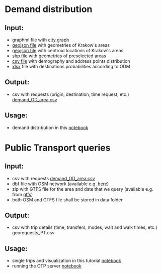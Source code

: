# Demand distribution
## Input:
* graphml file with [city graph](https://github.com/OlhaShulikaUJ/SUM_project/blob/main/PT/Krakow.graphml)
* [geojson file](https://github.com/OlhaShulikaUJ/SUM_project/blob/main/PT/krk.geojson) with geometries of Krakow's areas
* [geojson file](https://github.com/OlhaShulikaUJ/SUM_project/blob/main/PT/krk_centroid.geojson) with centroid locations of Krakow's areas
* [shp file](https://github.com/OlhaShulikaUJ/SUM_project/blob/main/PT/Obszary_SUM.shp) with geometries of preselected areas
* [csv file](https://github.com/OlhaShulikaUJ/SUM_project/blob/main/PT/demografia_KRK.csv) with demography and address points distribution 
* [xlsx](https://github.com/OlhaShulikaUJ/SUM_project/blob/main/PT/Krakow_model_OD_matrices.xlsx) file with destinations probabilities according to ODM

## Output:
* csv with requests (origin, destination, time request, etc.) [demand_OD_area.csv](https://github.com/OlhaShulikaUJ/SUM_project/tree/main/PT/demand_area)

## Usage:
* demand distribution in this [notebook](https://github.com/OlhaShulikaUJ/SUM_project/blob/main/PT/demand_distribution.ipynb)

# Public Transport queries
## Input:
* csv  with requests [demand_OD_area.csv](https://github.com/OlhaShulikaUJ/SUM_project/tree/main/PT/demand_area)
* dbf file with OSM network (available e.g. [here](https://www.interline.io/osm/extracts/))
* zip with GTFS file for the area and date that we query (available e.g. from [gtfs](https://gtfs.ztp.krakow.pl/))
* both OSM and GTFS file shall be stored in data folder

## Output:
* csv with trip details (time, transfers, modes, wait and walk times, etc.) georequests_PT.csv

## Usage:
* single trips and visualization in this tutorial [notebook](https://github.com/OlhaShulikaUJ/SUM_project/blob/main/PT/tutorial-KRK.ipynb)
* running the OTP server [notebook](https://github.com/OlhaShulikaUJ/SUM_project/blob/main/PT/run%20OTP%20server-KRK.ipynb)
